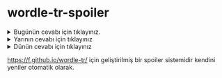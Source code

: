 # wordle-tr-spoiler

<details>
  <summary>Bugünün cevabı için tıklayınız.</summary>
  <br>
    <b> kramp </b>
</details>

<details>
  <summary>Yarının cevabı için tıklayınız</summary>
  <br>
   <b> godoş </b>
</details>

<details>
  <summary>Dünün cevabı için tıklayınız </summary>
  <br>
  <b> şıpka </b>
</details>

https://f.github.io/wordle-tr/ için geliştirilmiş bir spoiler sistemidir kendini yeniler otomatik olarak.


